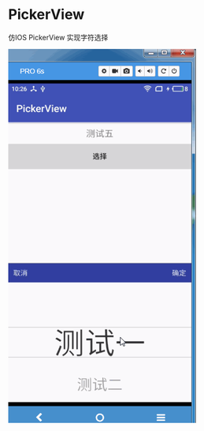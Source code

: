 # PickerView
仿IOS PickerView 实现字符选择

![image](https://github.com/panyiyiyi/PickerView/blob/master/image/test.gif)

